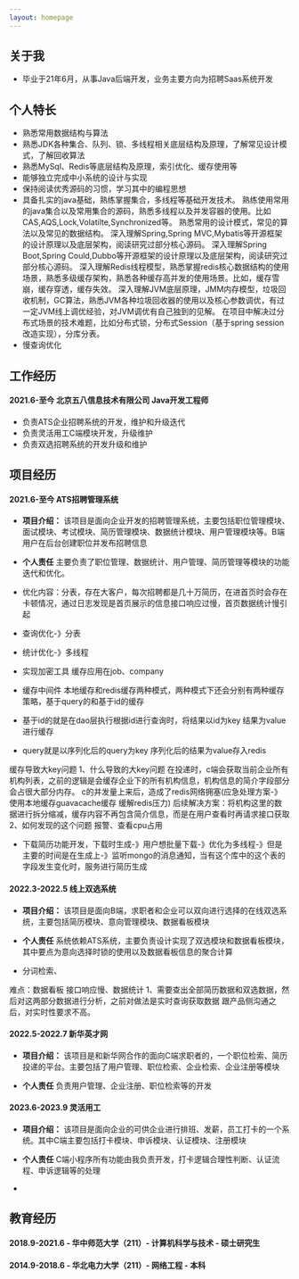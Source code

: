 ```yaml
---
layout: homepage
---
```


## 关于我

- 毕业于21年6月，从事Java后端开发，业务主要方向为招聘Saas系统开发

## 个人特长

- 熟悉常用数据结构与算法
- 熟悉JDK各种集合、队列、锁、多线程相关底层结构及原理，了解常见设计模式，了解回收算法
- 熟悉MySql、Redis等底层结构及原理，索引优化、缓存使用等
- 能够独立完成中小系统的设计与实现
- 保持阅读优秀源码的习惯，学习其中的编程思想
- 具备扎实的java基础，熟练掌握集合，多线程等基础开发技术。
  熟练使用常用的java集合以及常用集合的源码，熟悉多线程以及并发容器的使用。比如CAS,AQS,Lock,Volatilte,Synchronized等。
  熟悉常用的设计模式，常见的算法以及常见的数据结构。
  深入理解Spring,Spring MVC,Mybatis等开源框架的设计原理以及底层架构，阅读研究过部分核心源码。
  深入理解Spring Boot,Spring Could,Dubbo等开源框架的设计原理以及底层架构，阅读研究过部分核心源码。
  深入理解Redis线程模型，熟悉掌握redis核心数据结构的使用场景，熟悉多级缓存架构，熟悉各种缓存高并发的使用场景。比如，缓存雪崩，缓存穿透，缓存失效。
  深入理解JVM底层原理，JMM内存模型，垃圾回收机制，GC算法，熟悉JVM各种垃圾回收器的使用以及核心参数调优，有过一定JVM线上调优经验，对JVM调优有自己独到的见解。
  在项目中解决过分布式场景的技术难题，比如分布式锁，分布式Session（基于spring session改造实现），分库分表。
- 慢查询优化
  
## 工作经历

#### 2021.6-至今 北京五八信息技术有限公司 Java开发工程师

- 负责ATS企业招聘系统的开发，维护和升级迭代
- 负责灵活用工C端模块开发，升级维护
- 负责双选招聘系统的开发升级和维护

## 项目经历
#### 2021.6-至今 ATS招聘管理系统

- **项目介绍：** 该项目是面向企业开发的招聘管理系统，主要包括职位管理模块、面试模块、考试模块、简历管理模块、数据统计模块、用户管理模块等。B端用户在后台创建职位并发布招聘信息

- **个人责任** 主要负责了职位管理、数据统计、用户管理、简历管理等模块的功能迭代和优化。
- 优化内容：分表，存在大客户，每次招聘都是几十万简历，在进首页时会存在卡顿情况，通过日志发现是首页展示的信息接口响应过慢，首页数据统计慢引起
- 查询优化-》分表
- 统计优化-》多线程
- 实现加密工具 
缓存应用在job、company
- 缓存中间件 本地缓存和redis缓存两种模式，两种模式下还会分别有两种缓存策略，基于query的和基于id的缓存
- 基于id的就是在dao层执行根据id进行查询时，将结果以id为key 结果为value进行缓存
- query就是以序列化后的query为key 序列化后的结果为value存入redis

缓存导致大key问题
1、什么导致的大key问题
在投递时，c端会获取当前企业所有机构列表，之前的逻辑是会缓存企业下的所有机构信息，机构信息的简介字段部分会占很大部分内存。
c的并发量上来后，造成了redis网络拥塞(应急处理方案-》使用本地缓存guavacache缓存 缓解redis压力)
后续解决方案：将机构这里的数据进行拆分缩减，缓存内容不再包含简介信息，而是在用户查看时再请求接口获取
2、如何发现的这个问题
报警、查看cpu占用



- 下载简历功能开发，下载时生成-》用户想批量下载-》优化为多线程-》但是主要的时间是在生成上-》监听mongo的消息通知，当有这个库中的这个表的字段发生变化时，服务进行简历生成

#### 2022.3-2022.5 线上双选系统

- **项目介绍：** 该项目是面向B端，求职者和企业可以双向进行选择的在线双选系统，主要包括简历模块、意向管理模块、数据看板模块

- **个人责任** 系统依赖ATS系统，主要负责设计实现了双选模块和数据看板模块，其中要点为意向选择时锁的使用以及数据看板信息的聚合计算
- 分词检索、

难点：数据看板 接口响应慢、数据统计
1、需要查出全部简历数据和双选数据，然后对这两部分数据进行分析，之前对做法是实时查询获取数据
跟产品侧沟通之后，对实时性要求不高。

#### 2022.5-2022.7 新华英才网

- **项目介绍：** 该项目是和新华网合作的面向C端求职者的，一个职位检索、简历投递的平台。主要包括了用户管理、职位检索、企业检索、企业注册等模块

- **个人责任** 负责用户管理、企业注册、职位检索等的开发

#### 2023.6-2023.9 灵活用工

- **项目介绍：** 该项目是面向企业的可供企业进行排班、发薪，员工打卡的一个系统。其中C端主要包括打卡模块、申诉模块、认证模块、注册模块

- **个人责任** C端小程序所有功能由我负责开发，打卡逻辑合理性判断、认证流程、申诉逻辑等的处理
- 

## 教育经历
#### 2018.9-2021.6 - 华中师范大学（211）- 计算机科学与技术 - 硕士研究生
#### 2014.9-2018.6 - 华北电力大学（211）- 网络工程 - 本科
